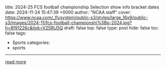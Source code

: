 title: 2024-25 FCS football championship Selection show info bracket dates
date: 2024-11-24 15:47:39 +0000
author: "NCAA staff"
cover: https://www.ncaa.com/_flysystem/public-s3/styles/large_16x9/public-s3/images/2024-11/fcs-football-championshi%5Bp-2024.jpg?h=8f91226c&itok=V25RIJ5Q
draft: false
top: false
type: post
hide: false
toc: false
tags:
  - Sports
categories:
  - sports
---



[read more](https://www.ncaa.com/news/football/article/2024-11-24/2024-25-fcs-football-championship-selection-show-info-bracket-dates)
